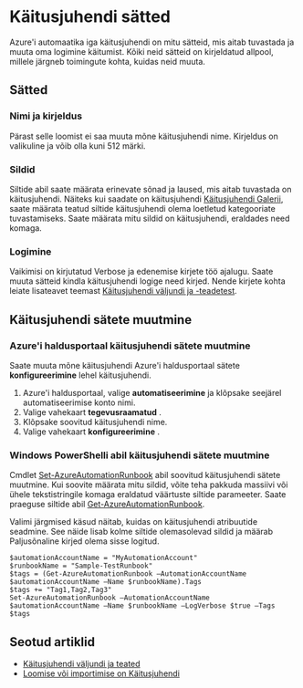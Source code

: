 <properties 
   pageTitle="Käitusjuhendi sätted"
   description="Kirjeldatakse mõnda käitusjuhendi Azure automatiseerimine ja kuidas neid Azure'i haldusportaal ja Windows PowerShelli abil muuta sätete konfigureerimine."
   services="automation"
   documentationCenter=""
   authors="bwren"
   manager="stevenka"
   editor="tysonn" />
<tags 
   ms.service="automation"
   ms.devlang="na"
   ms.topic="article"
   ms.tgt_pltfrm="na"
   ms.workload="infrastructure-services"
   ms.date="02/09/2016"
   ms.author="bwren" />

# <a name="runbook-settings"></a>Käitusjuhendi sätted

Azure'i automaatika iga käitusjuhendi on mitu sätteid, mis aitab tuvastada ja muuta oma logimine käitumist. Kõiki neid sätteid on kirjeldatud allpool, millele järgneb toimingute kohta, kuidas neid muuta.

## <a name="settings"></a>Sätted

### <a name="name-and-description"></a>Nimi ja kirjeldus

Pärast selle loomist ei saa muuta mõne käitusjuhendi nime. Kirjeldus on valikuline ja võib olla kuni 512 märki.

### <a name="tags"></a>Sildid

Siltide abil saate määrata erinevate sõnad ja laused, mis aitab tuvastada on käitusjuhendi. Näiteks kui saadate on käitusjuhendi [Käitusjuhendi Galerii](https://msdn.microsoft.com/library/dn781422.aspx), saate määrata teatud siltide käitusjuhendi olema loetletud kategooriate tuvastamiseks. Saate määrata mitu sildid on käitusjuhendi, eraldades need komaga.

### <a name="logging"></a>Logimine

Vaikimisi on kirjutatud Verbose ja edenemise kirjete töö ajalugu. Saate muuta sätteid kindla käitusjuhendi logige need kirjed. Nende kirjete kohta leiate lisateavet teemast [Käitusjuhendi väljundi ja -teadetest](https://msdn.microsoft.com/library/dn879148.aspx).

## <a name="changing-runbook-settings"></a>Käitusjuhendi sätete muutmine

### <a name="changing-runbook-settings-with-the-azure-management-portal"></a>Azure'i haldusportaal käitusjuhendi sätete muutmine

Saate muuta mõne käitusjuhendi Azure'i haldusportaal sätete **konfigureerimine** lehel käitusjuhendi.

1. Azure'i haldusportaal, valige **automatiseerimine** ja klõpsake seejärel automatiseerimise konto nimi.
1. Valige vahekaart **tegevusraamatud** .
1. Klõpsake soovitud käitusjuhendi nime.
1. Valige vahekaart **konfigureerimine** .

### <a name="changing-runbook-settings-with-windows-powershell"></a>Windows PowerShelli abil käitusjuhendi sätete muutmine

Cmdlet [Set-AzureAutomationRunbook](https://msdn.microsoft.com/library/dn690275.aspx) abil soovitud käitusjuhendi sätete muutmine. Kui soovite määrata mitu sildid, võite teha pakkuda massiivi või ühele tekstistringile komaga eraldatud väärtuste siltide parameeter. Saate praeguse siltide abil [Get-AzureAutomationRunbook](https://msdn.microsoft.com/library/dn690278.aspx).

Valimi järgmised käsud näitab, kuidas on käitusjuhendi atribuutide seadmine. See näide lisab kolme siltide olemasolevad sildid ja määrab Paljusõnaline kirjed olema sisse logitud.

    $automationAccountName = "MyAutomationAccount"
    $runbookName = "Sample-TestRunbook"
    $tags = (Get-AzureAutomationRunbook –AutomationAccountName $automationAccountName –Name $runbookName).Tags
    $tags += "Tag1,Tag2,Tag3"
    Set-AzureAutomationRunbook –AutomationAccountName $automationAccountName –Name $runbookName –LogVerbose $true –Tags $tags

## <a name="related-articles"></a>Seotud artiklid
- [Käitusjuhendi väljundi ja teated](../automation-runbook-output-and-messages) 
- [Loomise või importimise on Käitusjuhendi](https://msdn.microsoft.com/library/dn643637.aspx) 